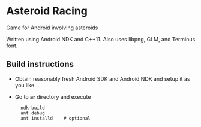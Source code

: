 Asteroid Racing
==

Game for Android involving asteroids

Written using Android NDK and C++11. Also uses libpng, GLM, and Terminus font.

Build instructions
--
* Obtain reasonably fresh Android SDK and Android NDK and setup it as you like
* Go to **ar** directory and execute

        ndk-build
        ant debug
        ant installd    # optional

